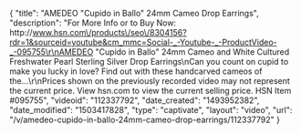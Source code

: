 {
    "title": "AMEDEO \"Cupido in Ballo\" 24mm Cameo Drop Earrings",
    "description": "For More Info or to Buy Now: http:\/\/www.hsn.com\/products\/seo\/8304156?rdr=1&sourceid=youtube&cm_mmc=Social-_-Youtube-_-ProductVideo-_-095755\r\nAMEDEO \"Cupido in Ballo\" 24mm Cameo and White Cultured Freshwater Pearl Sterling Silver Drop Earrings\nCan you count on cupid to make you lucky in love? Find out with these handcarved cameos of the...\r\nPrices shown on the previously recorded video may not represent the current price.  View hsn.com to view the current selling price. HSN Item #095755",
    "videoid": "112337792",
    "date_created": "1493952382",
    "date_modified": "1503417828",
    "type": "captivate",
    "layout": "video",
    "url": "\/v\/amedeo-cupido-in-ballo-24mm-cameo-drop-earrings\/112337792"
}
